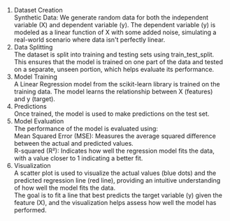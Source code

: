 1. Dataset Creation<br/>
Synthetic Data: We generate random data for both the independent variable (X) and dependent variable (y). The dependent variable (y) is modeled as a linear function of X with some added noise, simulating a real-world scenario where data isn't perfectly linear.<br/>
2. Data Splitting<br/>
The dataset is split into training and testing sets using train_test_split. This ensures that the model is trained on one part of the data and tested on a separate, unseen portion, which helps evaluate its performance.<br/>
3. Model Training<br/>
A Linear Regression model from the scikit-learn library is trained on the training data. The model learns the relationship between X (features) and y (target).<br/>
4. Predictions<br/>
Once trained, the model is used to make predictions on the test set.<br/>
5. Model Evaluation<br/>
The performance of the model is evaluated using:<br/>
Mean Squared Error (MSE): Measures the average squared difference between the actual and predicted values.<br/>
R-squared (R²): Indicates how well the regression model fits the data, with a value closer to 1 indicating a better fit.<br/>
6. Visualization<br/>
A scatter plot is used to visualize the actual values (blue dots) and the predicted regression line (red line), providing an intuitive understanding of how well the model fits the data.<br/>
The goal is to fit a line that best predicts the target variable (y) given the feature (X), and the visualization helps assess how well the model has performed.<br/>






